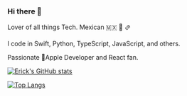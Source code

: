 ### Hi there 👋

Lover of all things Tech. Mexican 🇲🇽 🌮 🫔

I code in Swift, Python, TypeScript, JavaScript, and others.

Passionate Apple Developer and React fan.

[![Erick's GitHub stats](https://github-readme-stats.vercel.app/api?username=Erickdepavo&show_icons=true&bg_color=11171F&text_color=FFFFFF&title_color=58A6FF&icon_color=58A6FF&hide_border=true&border_radius=16)](https://github.com/anuraghazra/github-readme-stats)

[![Top Langs](https://github-readme-stats.vercel.app/api/top-langs/?username=Erickdepavo&layout=compact&bg_color=11171F&text_color=FFFFFF&title_color=58A6FF&icon_color=58A6FF&hide_border=true&border_radius=16)](https://github.com/anuraghazra/github-readme-stats)

<!--
**Erickdepavo/Erickdepavo** is a ✨ _special_ ✨ repository because its `README.md` (this file) appears on your GitHub profile.

Here are some ideas to get you started:

- 🔭 I’m currently working on ...
- 🌱 I’m currently learning ...
- 👯 I’m looking to collaborate on ...
- 🤔 I’m looking for help with ...
- 💬 Ask me about ...
- 📫 How to reach me: ...
- 😄 Pronouns: ...
- ⚡ Fun fact: ...
-->
